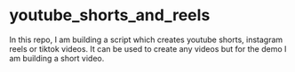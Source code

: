 # youtube_shorts_and_reels
In this repo, I am building a script which creates youtube shorts, instagram reels or tiktok videos. It can be used to create any videos but for the demo I am building a short video.
